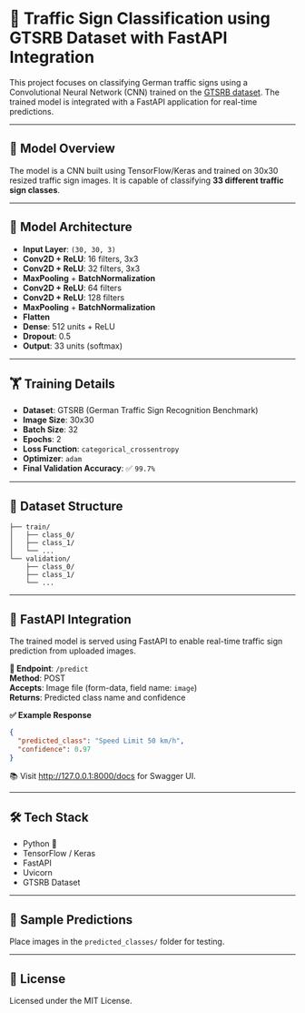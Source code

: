  # 🚦 Traffic Sign Classification using GTSRB Dataset with FastAPI Integration

This project focuses on classifying German traffic signs using a Convolutional Neural Network (CNN) trained on the [GTSRB dataset](https://benchmark.ini.rub.de/?section=gtsrb&subsection=dataset). The trained model is integrated with a FastAPI application for real-time predictions.

---

## 🧠 Model Overview

The model is a CNN built using TensorFlow/Keras and trained on 30x30 resized traffic sign images. It is capable of classifying **33 different traffic sign classes**.

---

## 🔧 Model Architecture

- **Input Layer**: `(30, 30, 3)`
- **Conv2D + ReLU**: 16 filters, 3x3
- **Conv2D + ReLU**: 32 filters, 3x3
- **MaxPooling** + **BatchNormalization**
- **Conv2D + ReLU**: 64 filters
- **Conv2D + ReLU**: 128 filters
- **MaxPooling** + **BatchNormalization**
- **Flatten**
- **Dense**: 512 units + ReLU
- **Dropout**: 0.5
- **Output**: 33 units (softmax)

---

## 🏋️ Training Details

- **Dataset**: GTSRB (German Traffic Sign Recognition Benchmark)
- **Image Size**: 30x30
- **Batch Size**: 32
- **Epochs**: 2
- **Loss Function**: `categorical_crossentropy`
- **Optimizer**: `adam`
- **Final Validation Accuracy**: ✅ `99.7%`

---

## 📁 Dataset Structure
```dataset/
├── train/
│   ├── class_0/
│   ├── class_1/
│   └── ...
└── validation/
    ├── class_0/
    ├── class_1/
    └── ...
```
---

## 🚀 FastAPI Integration
The trained model is served using FastAPI to enable real-time traffic sign prediction from uploaded images.

**🔌 Endpoint**: `/predict`  
**Method**: POST  
**Accepts**: Image file (form-data, field name: `image`)  
**Returns**: Predicted class name and confidence  

**✅ Example Response**  
```json
{
  "predicted_class": "Speed Limit 50 km/h",
  "confidence": 0.97
}
```
📚 Visit http://127.0.0.1:8000/docs for Swagger UI.

---

## 🛠 Tech Stack

- Python 🐍
- TensorFlow / Keras
- FastAPI
- Uvicorn
- GTSRB Dataset

---

## 📸 Sample Predictions

Place images in the `predicted_classes/` folder for testing.

---

## 📄 License

Licensed under the MIT License.
